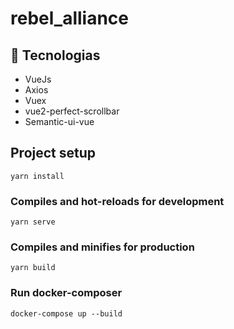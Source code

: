 # rebel_alliance

## 🚀 Tecnologias

- VueJs
- Axios
- Vuex
- vue2-perfect-scrollbar
- Semantic-ui-vue

## Project setup

```
yarn install
```

### Compiles and hot-reloads for development

```
yarn serve
```

### Compiles and minifies for production

```
yarn build
```

### Run docker-composer

```
docker-compose up --build
```
